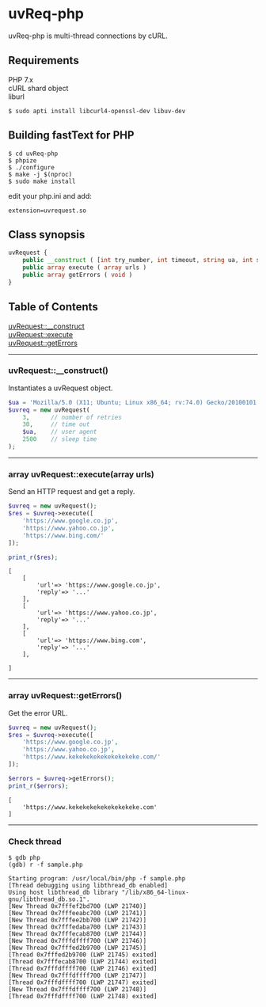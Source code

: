 # uvReq-php

uvReq-php is multi-thread connections by cURL.

## Requirements

PHP 7.x  
cURL shard object  
liburl  

```
$ sudo apti install libcurl4-openssl-dev libuv-dev
```

## Building fastText for PHP

```
$ cd uvReq-php
$ phpize
$ ./configure
$ make -j $(nproc)
$ sudo make install
```

edit your php.ini and add:

```
extension=uvrequest.so
```

## Class synopsis

```php
uvRequest {
    public __construct ( [int try_number, int timeout, string ua, int sleep_time] )
    public array execute ( array urls )
    public array getErrors ( void )
}
```

## Table of Contents

[uvRequest::__construct](#__construct)  
[uvRequest::execute](#execute)  
[uvRequest::getErrors](#geterrors)  

-----

### <a name="__construct">uvRequest::__construct()

Instantiates a uvRequest object.

```php
$ua = 'Mozilla/5.0 (X11; Ubuntu; Linux x86_64; rv:74.0) Gecko/20100101 Firefox/74.0';
$uvreq = new uvRequest(
    3,      // number of retries
    30,     // time out
    $ua,    // user agent
    2500    // sleep time
);
```

-----

### <a name="request">array uvRequest::execute(array urls)

Send an HTTP request and get a reply.

```php
$uvreq = new uvRequest();
$res = $uvreq->execute([
    'https://www.google.co.jp',
    'https://www.yahoo.co.jp',
    'https://www.bing.com/'
]);

print_r($res);
```

```
[
    [
        'url'=> 'https://www.google.co.jp',
        'reply'=> '...'
    ],
    [
        'url'=> 'https://www.yahoo.co.jp',
        'reply'=> '...'
    ],
    [
        'url'=> 'https://www.bing.com',
        'reply'=> '...'
    ],

]
```

-----

### <a name="geterrors">array uvRequest::getErrors()

Get the error URL.

```php
$uvreq = new uvRequest();
$res = $uvreq->execute([
    'https://www.google.co.jp',
    'https://www.yahoo.co.jp',
    'https://www.kekekekekekekekekeke.com/'
]);

$errors = $uvreq->getErrors();
print_r($errors);
```

```
[
    'https://www.kekekekekekekekekeke.com'
]
```

-----
### <a name="gdb">Check thread

```
$ gdb php
(gdb) r -f sample.php

Starting program: /usr/local/bin/php -f sample.php
[Thread debugging using libthread_db enabled]
Using host libthread_db library "/lib/x86_64-linux-gnu/libthread_db.so.1".
[New Thread 0x7fffef2bd700 (LWP 21740)]
[New Thread 0x7fffeeabc700 (LWP 21741)]
[New Thread 0x7fffee2bb700 (LWP 21742)]
[New Thread 0x7fffedaba700 (LWP 21743)]
[New Thread 0x7fffecab8700 (LWP 21744)]
[New Thread 0x7fffdffff700 (LWP 21746)]
[New Thread 0x7fffed2b9700 (LWP 21745)]
[Thread 0x7fffed2b9700 (LWP 21745) exited]
[Thread 0x7fffecab8700 (LWP 21744) exited]
[Thread 0x7fffdffff700 (LWP 21746) exited]
[New Thread 0x7fffdffff700 (LWP 21747)]
[Thread 0x7fffdffff700 (LWP 21747) exited]
[New Thread 0x7fffdffff700 (LWP 21748)]
[Thread 0x7fffdffff700 (LWP 21748) exited]
```
